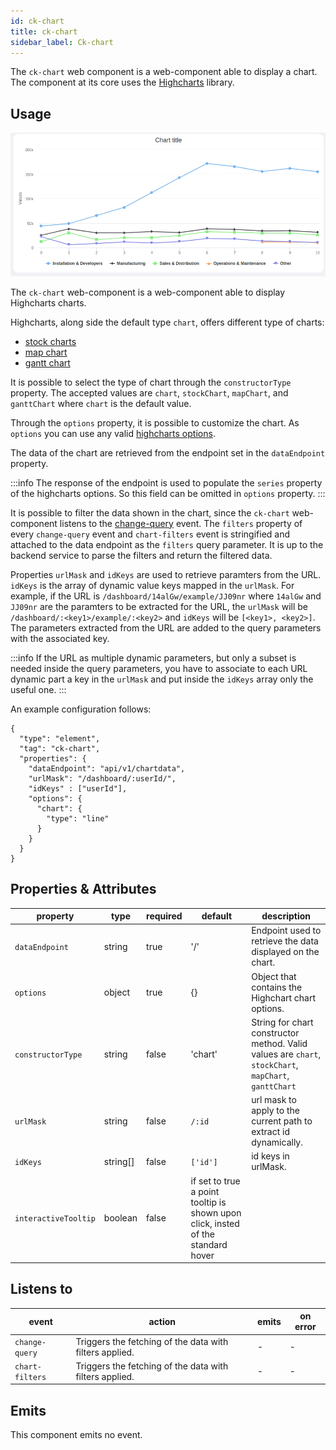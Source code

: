 ```yaml
---
id: ck-chart
title: ck-chart
sidebar_label: Ck-chart
---
```

The `ck-chart` web component is a web-component able to display a chart. The component at its core uses the [Highcharts](https://www.highcharts.com/) library. 

## Usage

![ck-chart](../img/ck-chart.png)

The `ck-chart` web-component is a web-component able to display Highcharts charts.

Highcharts, along side the default type `chart`, offers different type of charts: 
- [stock charts](https://www.highcharts.com/docs/stock/getting-started-stock)
- [map chart](https://www.highcharts.com/docs/maps/getting-started)
- [gantt chart](https://www.highcharts.com/docs/gantt/getting-started-gantt) 

It is possible to select the type of chart through the `constructorType` property. The accepted values are `chart`, `stockChart`, `mapChart`, and `ganttChart` where `chart` is the default value.

Through the `options` property, it is possible to customize the chart. As `options` you can use any valid [highcharts options](https://api.highcharts.com/highcharts/).

The data of the chart are retrieved from the endpoint set in the `dataEndpoint` property. 

:::info
The response of the endpoint is used to populate the `series` property of the highcharts options. So this field can be omitted in `options` property. 
:::


It is possible to filter the data shown in the chart, since the `ck-chart` web-component listens to the [change-query](../../microfrontend-composer/back-kit/events#change-query) event. The `filters` property of every `change-query` event and `chart-filters` event is stringified and attached to the data endpoint as the `filters` query parameter. It is up to the backend service to parse the filters and return the filtered data.

Properties `urlMask` and `idKeys` are used to retrieve paramters from the URL. `idKeys` is the array of dynamic value keys mapped in the `urlMask`. For example, if the URL is `/dashboard/14alGw/example/JJ09nr` where `14alGw` and `JJ09nr` are the paramters to be extracted for the URL, the `urlMask` will be `/dashboard/:<key1>/example/:<key2>` and `idKeys` will be `[<key1>, <key2>]`. The parameters extracted from the URL are added to the query parameters with the associated key. 

:::info
If the URL as multiple dynamic parameters, but only a subset is needed inside the query parameters, you have to associate to each URL dynamic part a key in the `urlMask` and put inside the `idKeys` array only the useful one.
:::

An example configuration follows: 

```
{
  "type": "element",
  "tag": "ck-chart",
  "properties": {
    "dataEndpoint": "api/v1/chartdata",
    "urlMask": "/dashboard/:userId/",
    "idKeys" : ["userId"],
    "options": {
      "chart": {
        "type": "line"
      }
    }
  }
}
```

## Properties & Attributes

| property | type | required | default | description |
|----------|------|----------|---------|-------------|
|`dataEndpoint`| string | true | '/' | Endpoint used to retrieve the data displayed on the chart. |
|`options`| object | true | {} | Object that contains the Highchart chart options. |
|`constructorType`| string | false | 'chart' |String for chart constructor method. Valid values are `chart`, `stockChart`, `mapChart`, `ganttChart`|
|`urlMask`| string | false |`/:id` | url mask to apply to the current path to extract id dynamically. |
|`idKeys`| string[] | false |`['id']` | id keys in urlMask. |
|`interactiveTooltip`| boolean | false | if set to true a point tooltip is shown upon click, insted of the standard hover | 


## Listens to

| event | action | emits | on error |
|-------|--------|-------|----------|
|`change-query`| Triggers the fetching of the data with filters applied. | - | - |
|`chart-filters`| Triggers the fetching of the data with filters applied. | - | - |

## Emits

This component emits no event.
